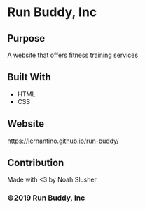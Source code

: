 # Run Buddy, Inc

## Purpose
A website that offers fitness training services

## Built With
* HTML
* CSS

## Website
https://lernantino.github.io/run-buddy/

## Contribution
Made with <3 by Noah Slusher

### ©️2019 Run Buddy, Inc 
